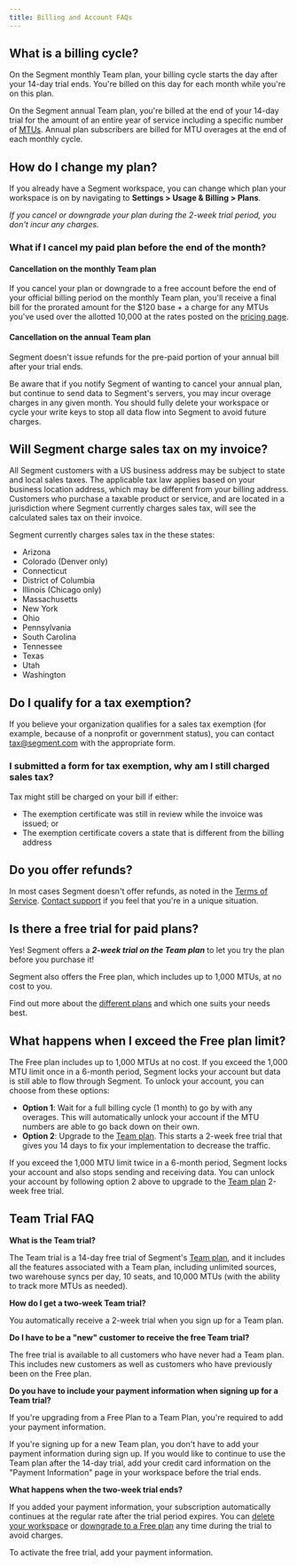 ```yaml
---
title: Billing and Account FAQs
---
```


## What is a billing cycle?

On the Segment monthly Team plan, your billing cycle starts the day after your 14-day trial ends. You're billed on this day for each month while you're on this plan. 

On the Segment annual Team plan, you're billed at the end of your 14-day trial for the amount of an entire year of service including a specific number of [MTUs](docs/guides/usage-and-billing/mtus-and-throughput/#what-is-an-mtu). Annual plan subscribers are billed for MTU overages at the end of each monthly cycle.


## How do I change my plan?

If you already have a Segment workspace, you can change which plan your workspace is on by navigating to **Settings > Usage & Billing > Plans**.

_If you cancel or downgrade your plan during the 2-week trial period, you don't incur any charges._

### What if I cancel my paid plan before the end of the month?

#### Cancellation on the monthly Team plan

If you cancel your plan or downgrade to a free account before the end of your official billing period on the monthly Team plan, you'll receive a final bill for the prorated amount for the $120 base + a charge for any MTUs you've used over the allotted 10,000 at the rates posted on the [pricing page](https://segment.com/pricing).

#### Cancellation on the annual Team plan

Segment doesn't issue refunds for the pre-paid portion of your annual bill after your trial ends.

Be aware that if you notify Segment of wanting to cancel your annual plan, but continue to send data to Segment's servers, you may incur overage charges in any given month. You should fully delete your workspace or cycle your write keys to stop all data flow into Segment to avoid future charges.


## Will Segment charge sales tax on my invoice?

All Segment customers with a US business address may be subject to state and local sales taxes. The applicable tax law applies based on your business location address, which may be different from your billing address. Customers who purchase a taxable product or service, and are located in a jurisdiction where Segment currently charges sales tax, will see the calculated sales tax on their invoice.

Segment currently charges sales tax in the these states:

- Arizona
- Colorado (Denver only)
- Connecticut
- District of Columbia
- Illinois (Chicago only)
- Massachusetts
- New York
- Ohio
- Pennsylvania
- South Carolina
- Tennessee
- Texas
- Utah
- Washington

## Do I qualify for a tax exemption?

If you believe your organization qualifies for a sales tax exemption (for example, because of a nonprofit or government status), you can contact [tax@segment.com](mailto:tax@segment.com) with the appropriate form.

### I submitted a form for tax exemption, why am I still charged sales tax?

Tax might still be charged on your bill if either:

- The exemption certificate was still in review while the invoice was issued; or
- The exemption certificate covers a state that is different from the billing address


## Do you offer refunds?

In most cases Segment doesn't offer refunds, as noted in the [Terms of Service](https://segment.com/legal/terms/). [Contact support](https://segment.com/help/contact) if you feel that you're in a unique situation.

## Is there a free trial for paid plans?

Yes! Segment offers a _**2-week trial on the Team plan**_ to let you try the plan before you purchase it! 

Segment also offers the Free plan, which includes up to 1,000 MTUs, at no cost to you. 

Find out more about the [different plans](https://segment.com/pricing) and which one suits your needs best.  

## What happens when I exceed the Free plan limit?

The Free plan includes up to 1,000 MTUs at no cost. If you exceed the 1,000 MTU limit once in a 6-month period, Segment locks your account but data is still able to flow through Segment. To unlock your account, you can choose from these options:
* **Option 1**: Wait for a full billing cycle (1 month) to go by with any overages. This will automatically unlock your account if the MTU numbers are able to go back down on their own.
* **Option 2**: Upgrade to the [Team plan](https://segment.com/pricing/). This starts a 2-week free trial that gives you 14 days to fix your implementation to decrease the traffic.

If you exceed the 1,000 MTU limit twice in a 6-month period, Segment locks your account and also stops sending and receiving data. You can unlock your account by following option 2 above to upgrade to the [Team plan](https://segment.com/pricing/) 2-week free trial. 

## Team Trial FAQ

**What is the Team trial?**

The Team trial is a 14-day free trial of Segment's [Team plan](https://segment.com/pricing), and it includes all the features associated with a Team plan, including unlimited sources, two warehouse syncs per day, 10 seats, and 10,000 MTUs (with the ability to track more MTUs as needed).

**How do I get a two-week Team trial?**

You automatically receive a 2-week trial when you sign up for a Team plan. 

**Do I have to be a "new" customer to receive the free Team trial?**

The free trial is available to all customers who have never had a Team plan. This includes new customers as well as customers who have previously been on the Free plan. 

**Do you have to include your payment information when signing up for a Team trial?**

If you're upgrading from a Free Plan to a Team Plan, you're required to add your payment information. 

If you're signing up for a new Team plan, you don't have to add your payment information during sign up. If you would like to continue to use the Team plan after the 14-day trial, add your credit card information on the "Payment Information" page in your workspace before the trial ends. 

**What happens when the two-week trial ends?**

If you added your payment information, your subscription automatically continues at the regular rate after the trial period expires. You can [delete your workspace](/docs/guides/usage-and-billing/account-management/#how-do-i-delete-my-workspace-entirely) or [downgrade to a Free plan](/docs/guides/usage-and-billing/billing/#how-do-i-change-my-plan) any time during the trial to avoid charges.

To activate the free trial, add your payment information.
